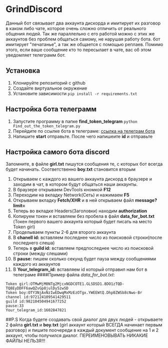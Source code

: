 # GrindDiscord
Данный бот связывает два аккаунта дискорда и имитирует их разговор в каком либо чате, которое очень сложно отличить от реального общения людей. Так же параллельно с его работой можно с этих же аккаунтов без проблем общаться самому, не нарушая работу бота. бот имитирует "печатанье", а так же общается  с помощью реплаев. Помимо этого, если ваше сообщение кто то пересылает в чате, вас об этом уведомляет телеграмм бот.

## Установка

1. Клонируйте репозиторий с github
2. Создайте виртуальное окружение 
3. Установите зависимости 
`pip install -r requirements.txt`

## Настройка бота телеграмм

1. Запустите программу в папке __find_token_telegram__
`python Find_out_the_token_telegram.py`
2. Перейдите по ссылке бота в телеграме: [ссылка на телеграм бота](t.me/test2killrealbot)
3. Напишите __start__ отправьте. После чего напишеите __id__ и отправьте

## Настройка самого бота discord

Запомните, в файле __girl.txt__ пишутся сообщения те, с которых бот всегда будет начинать. Соответственно __boy.txt__ становится вторым 
 
1. Открываем с каждого из вашего аккаунта дискорд в браузере и заходим в чат, в котором будут общаться наши аккаунты.
2. В браузере открываем DevTools кномкой __F12__ 
3. Переходим на вкладку Network(Сеть) и нажимаем __F5__
4. Открываем вкладку __Fetch/XHR__ и в ней открываем файл __message?limit=__
5. Теперь во вкладке Headers(Заголовки) находим __authorization__
6. Копируем токен и вставляем без пробела в файл __data_for_bot.txt__ (Токен первого вашего аккаунта который будет писать на место Token girl)
7. Проделываем пункты 2-6 для второго аккаунта
8. В __chanell id:__ вставляем последнее число из поисковой строки(после последнего слеша)
9. Теперь в __guild id:__ вставляем предпоследнее число из поисковой строки (между слешами) 
10. В __pause:__ пишем сколько секунд будет пауза между сообщениями каждого из аккаунтов
11. В __Your_telegram_id:__ вставляем id который отправил нам бот в телеграме
####Пример файла _data_for_bot.txt_:
```
Token girl:OTMwMjM0NTg2MjcxNGDCOTE1.GLSDSD1.8DO1zTQD-TQ8EyDDFF6awQZvGp8julDy5zwSD
Token boy:OTY3NjAxNzIwEDwqMxMzEzOTgx.YWEEWtQ.Dhp0ZWSb8cNwo-Br
channel id:972124109541429511
guild id:982104504941677252
pause:33
Your_telegram_id:1602847821
```
##P.S
Когда будете создавать свой диалог для двух людей - открываете 2 файла __girl.txt__ и __boy.txt__ (girl аккаунт который ВСЕГДА начинает первым разговор) и пишите поочереди в каждый документ сообщение на 1 и 2 аккаунт, чтобы получился диалог. ПЕРЕИМЕНОВЫВАТЬ НИКАКИЕ ФАЙЛЫ НЕЛЬЗЯ!!!

